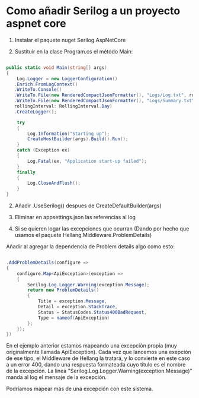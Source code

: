 # Como añadir Serilog a un proyecto aspnet core

1. Instalar el paquete nuget Serilog.AspNetCore

2. Sustituir en la clase Program.cs el método Main:

````csharp

public static void Main(string[] args)
{
    Log.Logger = new LoggerConfiguration()
   .Enrich.FromLogContext()
   .WriteTo.Console()
   .WriteTo.File(new RenderedCompactJsonFormatter(), "Logs/Log.txt", rollingInterval: RollingInterval.Day)
   .WriteTo.File(new RenderedCompactJsonFormatter(), "Logs/Summary.txt", restrictedToMinimumLevel: Serilog.Events.LogEventLevel.Warning,
   rollingInterval: RollingInterval.Day)
   .CreateLogger();

    try
    {
        Log.Information("Starting up");
        CreateHostBuilder(args).Build().Run();
    }
    catch (Exception ex)
    {
        Log.Fatal(ex, "Application start-up failed");
    }
    finally
    {
        Log.CloseAndFlush();
    }
}

````

2. Añadir .UseSerilog() despues de CreateDefaultBuilder(args)

3. Eliminar en appsettings.json las referencias al log

4. Si se quieren logar las excepciones que ocurran (Dando por hecho que usamos el paquete Hellang.Middleware.ProblemDetails)

Añadir al agregar la dependencia de Problem details algo como esto:

````csharp

.AddProblemDetails(configure =>
{
    configure.Map<ApiException>(exception =>
    {
        Serilog.Log.Logger.Warning(exception.Message);
        return new ProblemDetails()
        {
            Title = exception.Message,
            Detail = exception.StackTrace,
            Status = StatusCodes.Status400BadRequest,
            Type = nameof(ApiException)
        };
    });
})
````

En el ejemplo anterior estamos mapeando una excepción propia (muy originalmente llamada ApiException). Cada vez que lancemos una exepción de ese tipo, el Middleware de Hellang la tratará, y lo convierte en este caso a un error 400, dando una respuesta formateada cuyo título es el nombre de la excepción.
La linea "Serilog.Log.Logger.Warning(exception.Message)" manda al log el mensaje de la excepción.

Podríamos mapear más de una excepción con este sistema.
